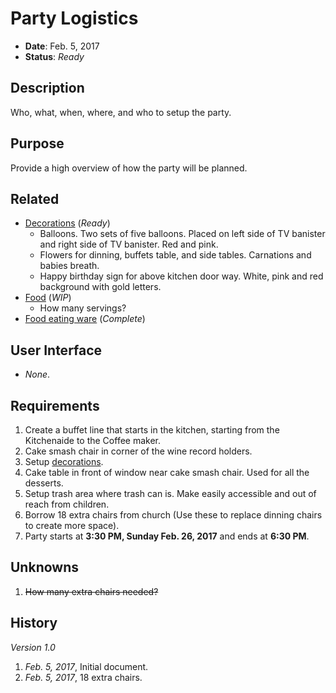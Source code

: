 # Party Logistics

- **Date**: Feb. 5, 2017
- **Status**: *Ready*

## Description

Who, what, when, where, and who to setup the party.

## Purpose

Provide a high overview of how the party will be planned.

## Related

- [Decorations](./decorations.md) (*Ready*)
  - Balloons. Two sets of five balloons. Placed on left side of TV banister and right side of TV banister. Red and pink.
  - Flowers for dinning, buffets table, and side tables. Carnations and babies breath.
  - Happy birthday sign for above kitchen door way. White, pink and red background with gold letters.
- [Food](./food.md) (*WIP*)
  - How many servings?
- [Food eating ware](./food-ware.md) (*Complete*)

## User Interface

- *None*.

## Requirements

1. Create a buffet line that starts in the kitchen, starting from the Kitchenaide to the Coffee maker.
2. Cake smash chair in corner of the wine record holders.
3. Setup [decorations](./decorations.md).
4. Cake table in front of window near cake smash chair. Used for all the desserts.
5. Setup trash area where trash can is. Make easily accessible and out of reach from children.
6. Borrow 18 extra chairs from church (Use these to replace dinning chairs to create more space).
7. Party starts at **3:30 PM, Sunday Feb. 26, 2017** and ends at **6:30 PM**.

## Unknowns

1. ~~How many extra chairs needed?~~

## History

*Version 1.0*

1. *Feb. 5, 2017*, Initial document.
2. *Feb. 5, 2017*, 18 extra chairs.
